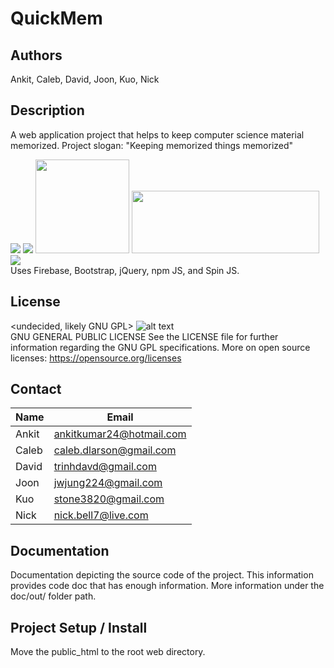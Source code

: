 # QuickMem

## Authors
Ankit, Caleb, David, Joon, Kuo, Nick

## Description
A web application project that helps to keep computer science material memorized. Project slogan: "Keeping memorized things memorized"

<img src="http://firebase.github.io/firebase-simple-login/img/firebase_os_logo.png">
<img src="http://bmdm.com/wp-content/uploads/bootstrap.png">
<img src="https://pbs.twimg.com/profile_images/59268975/jquery_avatar_400x400.png" height="150" width="150">
<img src="https://www.npmjs.com/static/images/npm-logo.svg" height="100" width="300">
<img src="http://spin.js.org/assets/preview.jpg">
<br>
Uses Firebase, Bootstrap, jQuery, npm JS, and Spin JS.

## License
<undecided, likely GNU GPL>
![alt text](http://www.gnu.org/graphics/heckert_gnu.small.png "LICENSE GNU GNPL Logo")
<br>
GNU GENERAL PUBLIC LICENSE
See the LICENSE file for further information regarding the GNU GPL specifications.
More on open source licenses: https://opensource.org/licenses

## Contact
Name | Email
--- | ---
Ankit | ankitkumar24@hotmail.com
Caleb | caleb.dlarson@gmail.com
David | trinhdavd@gmail.com
Joon | jwjung224@gmail.com
Kuo | stone3820@gmail.com
Nick | nick.bell7@live.com

## Documentation
Documentation depicting the source code of the project. This information provides code doc that has enough information. More information under the doc/out/ folder path.

## Project Setup / Install
Move the public_html to the root web directory.
